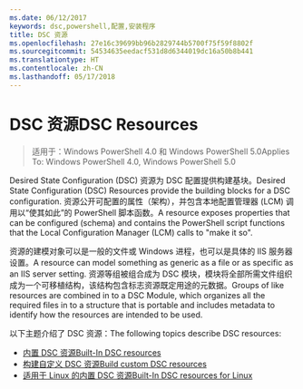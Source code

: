 ```yaml
---
ms.date: 06/12/2017
keywords: dsc,powershell,配置,安装程序
title: DSC 资源
ms.openlocfilehash: 27e16c39699bb96b2829744b5700f75f59f8802f
ms.sourcegitcommit: 54534635eedacf531d8d6344019dc16a50b8b441
ms.translationtype: HT
ms.contentlocale: zh-CN
ms.lasthandoff: 05/17/2018
---
```

# <a name="dsc-resources"></a><span data-ttu-id="a5f2b-103">DSC 资源</span><span class="sxs-lookup"><span data-stu-id="a5f2b-103">DSC Resources</span></span>

><span data-ttu-id="a5f2b-104">适用于：Windows PowerShell 4.0 和 Windows PowerShell 5.0</span><span class="sxs-lookup"><span data-stu-id="a5f2b-104">Applies To: Windows PowerShell 4.0, Windows PowerShell 5.0</span></span>

<span data-ttu-id="a5f2b-105">Desired State Configuration (DSC) 资源为 DSC 配置提供构建基块。</span><span class="sxs-lookup"><span data-stu-id="a5f2b-105">Desired State Configuration (DSC) Resources provide the building blocks for a DSC configuration.</span></span> <span data-ttu-id="a5f2b-106">资源公开可配置的属性（架构），并包含本地配置管理器 (LCM) 调用以“使其如此”的 PowerShell 脚本函数。</span><span class="sxs-lookup"><span data-stu-id="a5f2b-106">A resource exposes properties that can be configured (schema) and contains the PowerShell script functions that the Local Configuration Manager (LCM) calls to "make it so".</span></span>

<span data-ttu-id="a5f2b-107">资源的建模对象可以是一般的文件或 Windows 进程，也可以是具体的 IIS 服务器设置。</span><span class="sxs-lookup"><span data-stu-id="a5f2b-107">A resource can model something as generic as a file or as specific as an IIS server setting.</span></span>  <span data-ttu-id="a5f2b-108">资源等组被组合成为 DSC 模块，模块将全部所需文件组织成为一个可移植结构，该结构包含标志资源既定用途的元数据。</span><span class="sxs-lookup"><span data-stu-id="a5f2b-108">Groups of like resources are combined in to a DSC Module, which organizes all the required files in to a structure that is portable and includes metadata to identify how the resources are intended to be used.</span></span>

<span data-ttu-id="a5f2b-109">以下主题介绍了 DSC 资源：</span><span class="sxs-lookup"><span data-stu-id="a5f2b-109">The following topics describe DSC resources:</span></span>

- [<span data-ttu-id="a5f2b-110">内置 DSC 资源</span><span class="sxs-lookup"><span data-stu-id="a5f2b-110">Built-In DSC resources</span></span>](builtInResource.md)
- [<span data-ttu-id="a5f2b-111">构建自定义 DSC 资源</span><span class="sxs-lookup"><span data-stu-id="a5f2b-111">Build custom DSC resources</span></span>](authoringResource.md)
- [<span data-ttu-id="a5f2b-112">适用于 Linux 的内置 DSC 资源</span><span class="sxs-lookup"><span data-stu-id="a5f2b-112">Built-In DSC resources for Linux</span></span>](lnxBuiltInResources.md)